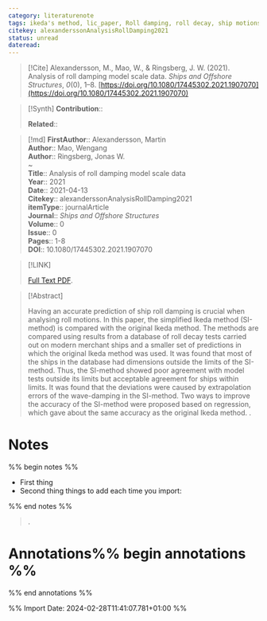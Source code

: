 ```yaml
---
category: literaturenote
tags: ikeda's method, lic_paper, Roll damping, roll decay, ship motions, simplified ikeda's method
citekey: alexanderssonAnalysisRollDamping2021
status: unread
dateread:
---
```


> [!Cite]
> Alexandersson, M., Mao, W., & Ringsberg, J. W. (2021). Analysis of roll damping model scale data. _Ships and Offshore Structures_, _0_(0), 1–8. [https://doi.org/10.1080/17445302.2021.1907070](https://doi.org/10.1080/17445302.2021.1907070)

>[!Synth]
>**Contribution**:: 
>
>**Related**:: 
>

>[!md]
> **FirstAuthor**:: Alexandersson, Martin  
> **Author**:: Mao, Wengang  
> **Author**:: Ringsberg, Jonas W.  
~    
> **Title**:: Analysis of roll damping model scale data  
> **Year**:: 2021  
> **Date**:: 2021-04-13  
> **Citekey**:: alexanderssonAnalysisRollDamping2021  
> **itemType**:: journalArticle  
> **Journal**:: *Ships and Offshore Structures*  
> **Volume**:: 0  
> **Issue**:: 0   
> **Pages**:: 1-8  
> **DOI**:: 10.1080/17445302.2021.1907070    

> [!LINK] 
>
>  [Full Text PDF](file://C:/Zotero/storage/DQSWISD4/Alexandersson%20et%20al.%20-%202021%20-%20Analysis%20of%20roll%20damping%20model%20scale%20data.pdf).

> [!Abstract]
>
> Having an accurate prediction of ship roll damping is crucial when analysing roll motions. In this paper, the simplified Ikeda method (SI-method) is compared with the original Ikeda method. The methods are compared using results from a database of roll decay tests carried out on modern merchant ships and a smaller set of predictions in which the original Ikeda method was used. It was found that most of the ships in the database had dimensions outside the limits of the SI-method. Thus, the SI-method showed poor agreement with model tests outside its limits but acceptable agreement for ships within limits. It was found that the deviations were caused by extrapolation errors of the wave-damping in the SI-method. Two ways to improve the accuracy of the SI-method were proposed based on regression, which gave about the same accuracy as the original Ikeda method.
>.
> 
# Notes
%% begin notes %%
- First thing
- Second thing
things to add each time you import:

%% end notes %%

>.



# Annotations%% begin annotations %%


%% end annotations %%

%% Import Date: 2024-02-28T11:41:07.781+01:00 %%
